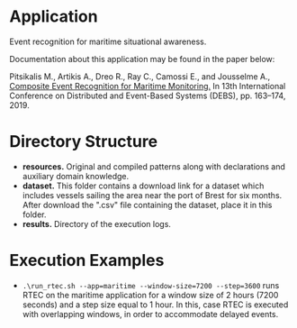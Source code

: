 # Application

Event recognition for maritime situational awareness.

Documentation about this application may be found in the paper below:

Pitsikalis M., Artikis A., Dreo R., Ray C., Camossi E., and Jousselme A., [Composite Event Recognition for Maritime Monitoring.](http://cer.iit.demokritos.gr/publications/papers/2019/pitsikalis-CERMM.pdf)
In 13th International Conference on Distributed and Event-Based Systems (DEBS), pp. 163–174, 2019.

# Directory Structure
- **resources.** Original and compiled patterns along with declarations and auxiliary domain knowledge.
- **dataset.** This folder contains a download link for a dataset which includes vessels sailing the area near the port of Brest for six months. After download the ".csv" file containing the dataset, place it in this folder. 
- **results.** Directory of the execution logs.


# Execution Examples
- ```.\run_rtec.sh --app=maritime --window-size=7200 --step=3600``` runs RTEC on the maritime application for a window size of 2 hours (7200 seconds) and a step size equal to 1 hour. In this, case RTEC is executed with overlapping windows, in order to accommodate delayed events.
